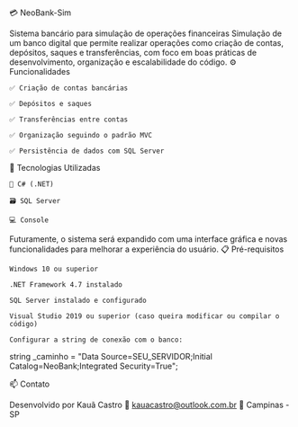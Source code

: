 💳 NeoBank-Sim

Sistema bancário para simulação de operações financeiras
Simulação de um banco digital que permite realizar operações como criação de contas, depósitos, saques e transferências, com foco em boas práticas de desenvolvimento, organização e escalabilidade do código.
⚙️ Funcionalidades

    ✅ Criação de contas bancárias

    ✅ Depósitos e saques

    ✅ Transferências entre contas

    ✅ Organização seguindo o padrão MVC

    ✅ Persistência de dados com SQL Server

🚀 Tecnologias Utilizadas

    🧠 C# (.NET)

    🗃️ SQL Server

    💻 Console

Futuramente, o sistema será expandido com uma interface gráfica e novas funcionalidades para melhorar a experiência do usuário.
📋 Pré-requisitos

    Windows 10 ou superior

    .NET Framework 4.7 instalado

    SQL Server instalado e configurado

    Visual Studio 2019 ou superior (caso queira modificar ou compilar o código)

    Configurar a string de conexão com o banco:

string _caminho = "Data Source=SEU_SERVIDOR;Initial Catalog=NeoBank;Integrated Security=True";

📫 Contato

Desenvolvido por Kauã Castro
📧 kauacastro@outlook.com.br
📍 Campinas - SP
